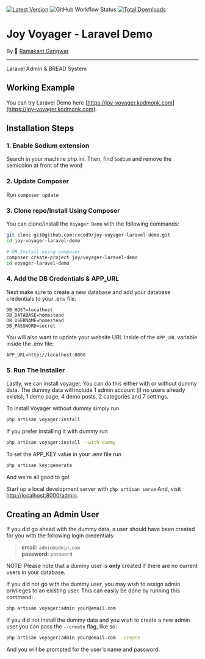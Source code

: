 [![Latest Version](https://img.shields.io/github/v/release/rxcod9/joy-voyager-laravel-demo?style=flat-square)](https://github.com/rxcod9/joy-voyager-laravel-demo/releases)
![GitHub Workflow Status](https://img.shields.io/github/actions/workflow/status/rxcod9/joy-voyager-laravel-demo/run-tests.yml?branch=main&label=tests)
[![Total Downloads](https://img.shields.io/packagist/dt/joy/voyager-laravel-demo.svg?style=flat-square)](https://packagist.org/packages/joy/voyager-laravel-demo)

# **Joy Voyager** - Laravel Demo
By 🐼 [Ramakant Gangwar](https://github.com/rxcod9)

<hr>

Laravel Admin & BREAD System

## Working Example

You can try Laravel Demo here [https://joy-voyager.kodmonk.com](https://joy-voyager.kodmonk.com).

## Installation Steps
### 1. Enable Sodium extension 
Search in your machine php.ini. Then, find `Sodium` and remove the semicolon at front of the word

### 2. Update Composer
Run `composer update` 

### 3. Clone repo/Install Using Composer

You can clone/install the `Voyager Demo` with the following commands:

```bash
git clone git@github.com:rxcod9/joy-voyager-laravel-demo.git
cd joy-voyager-laravel-demo

# OR Install using composer
composer create-project joy/voyager-laravel-demo
cd voyager-laravel-demo
```

### 4. Add the DB Credentials & APP_URL

Next make sure to create a new database and add your database credentials to your .env file:

```
DB_HOST=localhost
DB_DATABASE=homestead
DB_USERNAME=homestead
DB_PASSWORD=secret
```

You will also want to update your website URL inside of the `APP_URL` variable inside the .env file:

```
APP_URL=http://localhost:8000
```

### 5. Run The Installer

Lastly, we can install voyager. You can do this either with or without dummy data.
The dummy data will include 1 admin account (if no users already exists), 1 demo page, 4 demo posts, 2 categories and 7 settings.

To install Voyager without dummy simply run

```bash
php artisan voyager:install
```

If you prefer installing it with dummy run

```bash
php artisan voyager:install --with-dummy
```

To set the APP_KEY value in your .env file run
```bash
php artisan key:generate
```

And we're all good to go!

Start up a local development server with `php artisan serve` And, visit [http://localhost:8000/admin](http://localhost:8000/admin).

## Creating an Admin User

If you did go ahead with the dummy data, a user should have been created for you with the following login credentials:

>**email:** `admin@admin.com`   
>**password:** `password`

NOTE: Please note that a dummy user is **only** created if there are no current users in your database.

If you did not go with the dummy user, you may wish to assign admin privileges to an existing user.
This can easily be done by running this command:

```bash
php artisan voyager:admin your@email.com
```

If you did not install the dummy data and you wish to create a new admin user you can pass the `--create` flag, like so:

```bash
php artisan voyager:admin your@email.com --create
```

And you will be prompted for the user's name and password.
